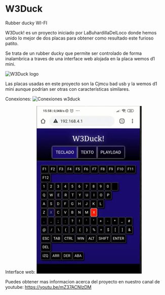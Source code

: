 # W3Duck
Rubber ducky WI-FI


W3Duck! es un proyecto iniciado por LaBuhardillaDelLoco donde hemos unido lo mejor de dos placas para obtener como resultado este furioso patito.

Se trata de un rubber ducky que permite ser controlado de forma inalambrica a traves de una interface web alojada en la placa wemos d1 mini.

<img src="/W3Duck!/Logo.png" alt="W3Duck logo"/>

Las placas usadas en este proyecto son la Cjmcu bad usb y la wemos d1 mini aunque podrían ser otras con características similares.

Conexiones:
<img src="/W3Duck!/Conexiones.png" alt="Conexiones w3duck"/>





Interface web:
<img src="/W3Duck!/interface_web.png" alt="Interface web W3duck!"/>


Puedes obtener mas informacion acerca del proyecto en nuestro canal de youtube:
https://youtu.be/mZ37ACNlzDM
